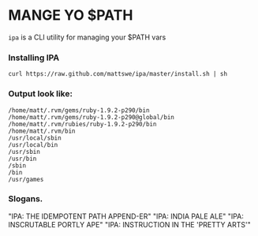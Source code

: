 # MANGE YO $PATH

`ipa` is a CLI utility for managing your $PATH vars

### Installing IPA

    curl https://raw.github.com/mattswe/ipa/master/install.sh | sh


### Output look like:

```shell
/home/matt/.rvm/gems/ruby-1.9.2-p290/bin
/home/matt/.rvm/gems/ruby-1.9.2-p290@global/bin
/home/matt/.rvm/rubies/ruby-1.9.2-p290/bin
/home/matt/.rvm/bin
/usr/local/sbin
/usr/local/bin
/usr/sbin
/usr/bin
/sbin
/bin
/usr/games
```

### Slogans.

"IPA: THE IDEMPOTENT PATH APPEND-ER"
"IPA: INDIA PALE ALE"
"IPA: INSCRUTABLE PORTLY APE"
"IPA: INSTRUCTION IN THE 'PRETTY ARTS'"
